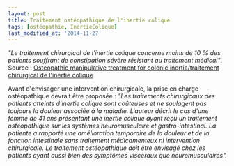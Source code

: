```yaml
---
layout: post
title: Traitement ostéopathique de l'inertie colique
tags: [ostéopathie, InertieColique]
last_modified_at: '2014-11-27'
---
```


_"Le traitement chirurgical de l'inertie colique concerne moins de 10 % des patients souffrant de constipation sévère résistant au traitement médical"_. Source : [Osteopathic manipulative treatment for colonic inertia/traitement chirurgical de l'inertie colique](http://www.ncbi.nlm.nih.gov/pubmed/23485982).

Avant d'envisager une intervention chirurgicale, la prise en charge ostéopathique devrait être proposée : _"Les traitements chirurgicaux des patients atteints d'inertie colique sont coûteuses et ne soulagent pas toujours la douleur associée à la maladie. L'auteur décrit le cas d'une femme de 41 ans présentant une inertie colique ayant reçu un traitement ostéopathique sur les systèmes neuromusculaire et gastro-intestinal. La patiente a rapporté une amélioration temporaire de la douleur et de la fonction intestinale sans traitement médicamenteux ni intervention chirurgicale. Le traitement ostéopathique doit être envisagé chez les patients ayant aussi bien des symptômes viscéraux que neuromusculaires"._
